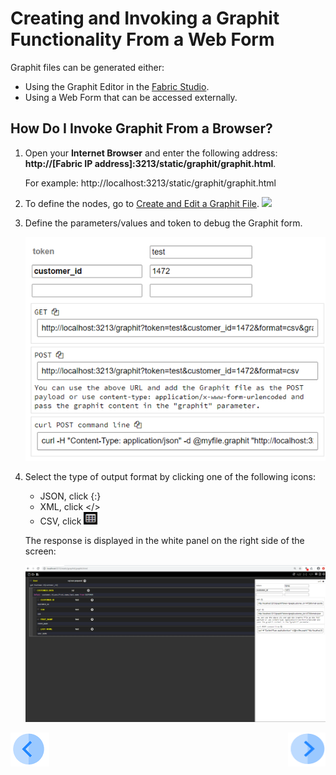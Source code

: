 # Creating and Invoking a Graphit Functionality From a Web Form


Graphit files can be generated either:
- Using the Graphit Editor in the [Fabric Studio](/articles/15_web_services_and_graphit/17_Graphit/02_create_and_edit_a_graphit_file.md).
- Using a Web Form that can be accessed externally.

## How Do I Invoke Graphit From a Browser?

1.  Open your  **Internet Browser** and enter the following address:  **http://[Fabric IP address]:3213/static/graphit/graphit.html**.

    For example: http://localhost:3213/static/graphit/graphit.html
    
2.  To define the nodes, go to [Create and Edit a Graphit File](/articles/15_web_services_and_graphit/17_Graphit/02_create_and_edit_a_graphit_file.md).
   ![](/articles/15_web_services_and_graphit/17_Graphit/images/52_invoke_javacode_from_outside.PNG) 

3.  Define the parameters/values and token to debug the Graphit form.

    ![](/articles/15_web_services_and_graphit/17_Graphit/images/54_invoke_javacode_from_outside.PNG)


4.  Select the type of output format by clicking one of the following icons:
[](/articles/15_web_services_and_graphit/17_Graphit/images/55_invoke_javacode_from_outside.PNG)
       - JSON, click {:}
       - XML, click </>
       - CSV, click ![](/articles/15_web_services_and_graphit/17_Graphit/images/56_invoke_javacode_from_outside.PNG)
  
     The response is displayed in the white panel on the right side of the screen:
     
      ![](/articles/15_web_services_and_graphit/17_Graphit/images/57_invoke_javacode_from_outside.PNG)
   
   


[![Previous](/articles/images/Previous.png)](/articles/15_web_services_and_graphit/17_Graphit/08_invoke_javacode_from_graphit.md)[<img align="right" width="60" height="54" src="/articles/images/Next.png">](/articles/15_web_services_and_graphit/17_Graphit/10_graphit_examples.md)
   











